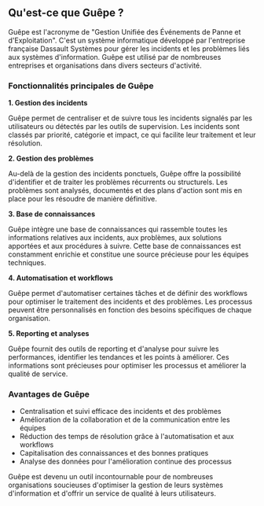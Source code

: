 ## Qu'est-ce que Guêpe ?

Guêpe est l'acronyme de "Gestion Unifiée des Événements de Panne et d'Exploitation". C'est un système informatique développé par l'entreprise française Dassault Systèmes pour gérer les incidents et les problèmes liés aux systèmes d'information. Guêpe est utilisé par de nombreuses entreprises et organisations dans divers secteurs d'activité.

### Fonctionnalités principales de Guêpe

**1. Gestion des incidents**

Guêpe permet de centraliser et de suivre tous les incidents signalés par les utilisateurs ou détectés par les outils de supervision. Les incidents sont classés par priorité, catégorie et impact, ce qui facilite leur traitement et leur résolution.

**2. Gestion des problèmes**

Au-delà de la gestion des incidents ponctuels, Guêpe offre la possibilité d'identifier et de traiter les problèmes récurrents ou structurels. Les problèmes sont analysés, documentés et des plans d'action sont mis en place pour les résoudre de manière définitive.

**3. Base de connaissances**

Guêpe intègre une base de connaissances qui rassemble toutes les informations relatives aux incidents, aux problèmes, aux solutions apportées et aux procédures à suivre. Cette base de connaissances est constamment enrichie et constitue une source précieuse pour les équipes techniques.

**4. Automatisation et workflows**

Guêpe permet d'automatiser certaines tâches et de définir des workflows pour optimiser le traitement des incidents et des problèmes. Les processus peuvent être personnalisés en fonction des besoins spécifiques de chaque organisation.

**5. Reporting et analyses**

Guêpe fournit des outils de reporting et d'analyse pour suivre les performances, identifier les tendances et les points à améliorer. Ces informations sont précieuses pour optimiser les processus et améliorer la qualité de service.

### Avantages de Guêpe

- Centralisation et suivi efficace des incidents et des problèmes
- Amélioration de la collaboration et de la communication entre les équipes
- Réduction des temps de résolution grâce à l'automatisation et aux workflows
- Capitalisation des connaissances et des bonnes pratiques
- Analyse des données pour l'amélioration continue des processus

Guêpe est devenu un outil incontournable pour de nombreuses organisations soucieuses d'optimiser la gestion de leurs systèmes d'information et d'offrir un service de qualité à leurs utilisateurs.